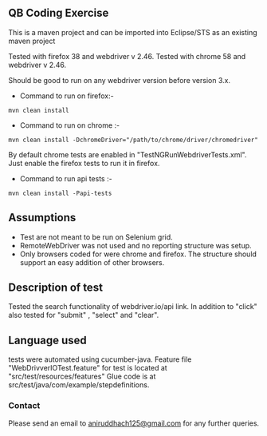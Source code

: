 ## QB Coding Exercise

This is a maven project and can be imported into Eclipse/STS as an existing maven project

Tested with firefox 38 and webdriver v 2.46.
Tested with chrome 58 and webdriver v 2.46.

Should be good to run on any webdriver version before version 3.x.

- Command to run on firefox:- 
``` 
mvn clean install 
```
- Command to run on chrome :- 

```
mvn clean install -DchromeDriver="/path/to/chrome/driver/chromedriver"
```

By default chrome tests are enabled in "TestNGRunWebdriverTests.xml".
Just enable the firefox tests to run it in firefox.

- Command to run api tests :- 
```
mvn clean install -Papi-tests
```

## Assumptions
- Test are not meant to be run on Selenium grid.
- RemoteWebDriver was not used and no reporting structure was setup.
- Only browsers coded for were chrome and firefox. The structure should support an easy addition of other browsers.

## Description of test
Tested the search functionality of webdriver.io/api link. In addition to "click" also tested for "submit" , "select" and "clear".

## Language used
tests were automated using cucumber-java.
Feature file "WebDrivverIOTest.feature" for test is located at "src/test/resources/features"
Glue code is at src/test/java/com/example/stepdefinitions.

### Contact
Please send an email to aniruddhach125@gmail.com for any further queries.
